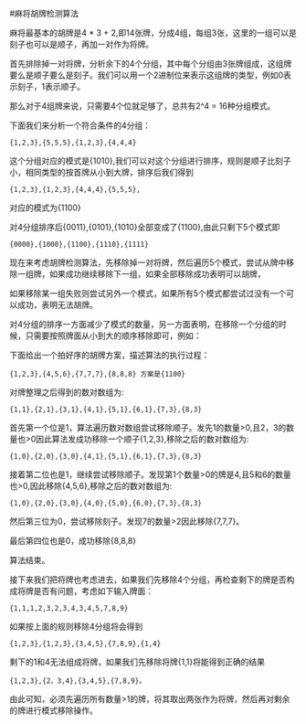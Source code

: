 #麻将胡牌检测算法

麻将最基本的胡牌是4 * 3 + 2,即14张牌，分成4组，每组3张，这里的一组可以是刻子也可以是顺子，再加一对作为将牌。

首先排除掉一对将牌，分析余下的4个分组，其中每个分组由3张牌组成，这组牌要么是顺子要么是刻子。我们可以用一个2进制位来表示这组牌的类型，例如0表示刻子，1表示顺子。

那么对于4组牌来说，只需要4个位就足够了，总共有2^4 = 16种分组模式。

下面我们来分析一个符合条件的4分组：

	{1,2,3},{5,5,5},{1,2,3},{4,4,4}

这个分组对应的模式是{1010},我们可以对这个分组进行排序，规则是顺子比刻子小，相同类型的按首牌从小到大牌，排序后我们得到

	{1,2,3},{1,2,3},{4,4,4},{5,5,5},

对应的模式为{1100}

对4分组排序后{0011},{0101},{1010}全部变成了{1100},由此只剩下5个模式即

	{0000},{1000},{1100},{1110},{1111}

现在来考虑胡牌检测算法，先移除掉一对将牌，然后遍历5个模式，尝试从牌中移除一组牌，如果成功继续移除下一组，如果全部移除成功表明可以胡牌，

如果移除某一组失败则尝试另外一个模式，如果所有5个模式都尝试过没有一个可以成功，表明无法胡牌。

对4分组的排序一方面减少了模式的数量，另一方面表明，在移除一个分组的时候，只需要按照牌面从小到大的顺序移除即可，例如：

下面给出一个拍好序的胡牌方案，描述算法的执行过程：

	{1,2,3},{4,5,6},{7,7,7},{8,8,8} 方案是{1100}

对牌整理之后得到的数对数组为:

	{1,1},{2,1},{3,1},{4,1},{5,1},{6,1},{7,3},{8,3}

首先第一个位是1，算法遍历数对数组尝试移除顺子。发先1的数量>0,且2，3的数量也>0因此算法发成功移除一个顺子{1,2,3},移除之后的数对数组为:

	{1,0},{2,0},{3,0},{4,1},{5,1},{6,1},{7,3},{8,3}


接着第二位也是1，继续尝试移除顺子。发现第1个数量>0的牌是4,且5和6的数量也>0,因此移除{4,5,6},移除之后的数对数组为:

	{1,0},{2,0},{3,0},{4,0},{5,0},{6,0},{7,3},{8,3}

然后第三位为0，尝试移除刻子。发现7的数量>2因此移除{7,7,7}。

最后第四位也是0，成功移除{8,8,8}

算法结束。


接下来我们把将牌也考虑进去，如果我们先移除4个分组，再检查剩下的牌是否构成将牌是否有问题，考虑如下输入牌面：

	{1,1,1,2,3,2,3,4,3,4,5,7,8,9}


如果按上面的规则移除4分组将会得到

	{1,2,3},{1,2,3},{3,4,5},{7,8,9},{1,4}

剩下的1和4无法组成将牌，如果我们先移除将牌{1,1}将能得到正确的结果

	{1,2,3},{2，3,4},{3,4,5},{7,8,9}。

由此可知，必须先遍历所有数量>1的牌，将其取出两张作为将牌，然后再对剩余的牌进行模式移除操作。